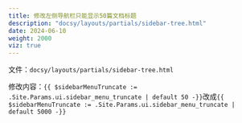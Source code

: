 ```yaml
---
title: 修改左侧导航栏只能显示50篇文档标题
description: "docsy/layouts/partials/sidebar-tree.html"
date: 2024-06-10
weight: 2000
viz: true
---
```



文件：`docsy/layouts/partials/sidebar-tree.html`

修改内容：`{{ $sidebarMenuTruncate := .Site.Params.ui.sidebar_menu_truncate | default 50 -}}`改成`{{ $sidebarMenuTruncate := .Site.Params.ui.sidebar_menu_truncate | default 5000 -}}`







